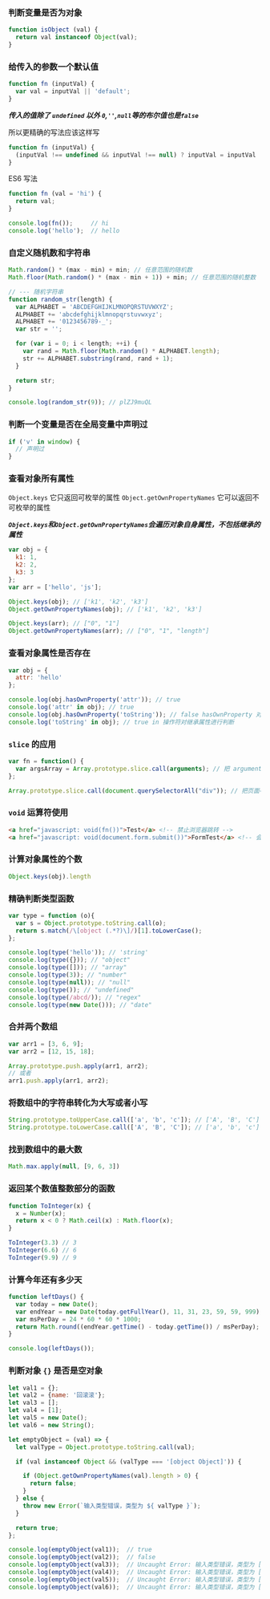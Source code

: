 ---
---

### 判断变量是否为对象
``` javascript
function isObject (val) {
  return val instanceof Object(val);
}
```


### 给传入的参数一个默认值
``` javascript
function fn (inputVal) {
  var val = inputVal || 'default';
}
```

***传入的值除了 `undefined` 以外 `0`,`''`,`null`等的布尔值也是`false`***

所以更精确的写法应该这样写

``` javascript
function fn (inputVal) {
  (inputVal !== undefined && inputVal !== null) ? inputVal = inputVal : inputVal = 'default';
}
```

ES6 写法

``` javascript
function fn (val = 'hi') {
  return val;
}

console.log(fn());     // hi
console.log('hello');  // hello

```

### 自定义随机数和字符串
``` javascript
Math.random() * (max - min) + min; // 任意范围的随机数
Math.floor(Math.random() * (max - min + 1)) + min; // 任意范围的随机整数

// --- 随机字符串
function random_str(length) {
  var ALPHABET = 'ABCDEFGHIJKLMNOPQRSTUVWXYZ';
  ALPHABET += 'abcdefghijklmnopqrstuvwxyz';
  ALPHABET += '0123456789-_';
  var str = '';

  for (var i = 0; i < length; ++i) {
    var rand = Math.floor(Math.random() * ALPHABET.length);
    str += ALPHABET.substring(rand, rand + 1);
  }

  return str;
}

console.log(random_str(9)); // plZJ9muQL
```

### 判断一个变量是否在全局变量中声明过
``` javascript
if ('v' in window) {
  // 声明过
}
```

### 查看对象所有属性
`Object.keys` 它只返回可枚举的属性
`Object.getOwnPropertyNames` 它可以返回不可枚举的属性

***`Object.keys`和`Object.getOwnPropertyNames`会遍历对象自身属性，不包括继承的属性***

``` javascript
var obj = {
  k1: 1,
  k2: 2,
  k3: 3
};
var arr = ['hello', 'js'];

Object.keys(obj); // ['k1', 'k2', 'k3']
Object.getOwnPropertyNames(obj); // ['k1', 'k2', 'k3']

Object.keys(arr); // ["0", "1"]
Object.getOwnPropertyNames(arr); // ["0", "1", "length"]
```

### 查看对象属性是否存在
``` javascript
var obj = {
  attr: 'hello'
};

console.log(obj.hasOwnProperty('attr')); // true
console.log('attr' in obj); // true
console.log(obj.hasOwnProperty('toString')); // false hasOwnProperty 对继承属性不进行判断
console.log('toString' in obj); // true in 操作符对继承属性进行判断
```

### `slice` 的应用
``` javascript
var fn = function() {
  var argsArray = Array.prototype.slice.call(arguments); // 把 arguments 转化为真正的数组
};

Array.prototype.slice.call(document.querySelectorAll("div")); // 把页面中的 div 标签类数组转化为真正的数组
```

### `void` 运算符使用
``` html
<a href="javascript: void(fn())">Test</a> <!-- 禁止浏览器跳转 -->
<a href="javascript: void(document.form.submit())">FormTest</a> <!-- 会提交表单，但是不会产生页面跳转 -->
```

### 计算对象属性的个数
``` javascript
Object.keys(obj).length
```

### 精确判断类型函数
``` javascript
var type = function (o){
  var s = Object.prototype.toString.call(o);
  return s.match(/\[object (.*?)\]/)[1].toLowerCase();
};

console.log(type('hello')); // 'string'
console.log(type({})); // "object"
console.log(type([])); // "array"
console.log(type(3)); // "number"
console.log(type(null)); // "null"
console.log(type()); // "undefined"
console.log(type(/abcd/)); // "regex"
console.log(type(new Date())); // "date"
```

### 合并两个数组
``` javascript
var arr1 = [3, 6, 9];
var arr2 = [12, 15, 18];

Array.prototype.push.apply(arr1, arr2);
// 或者
arr1.push.apply(arr1, arr2);
```

### 将数组中的字符串转化为大写或者小写
``` javascript
String.prototype.toUpperCase.call(['a', 'b', 'c']); // ['A', 'B', 'C']
String.prototype.toLowerCase.call(['A', 'B', 'C']); // ['a', 'b', 'c']
```

### 找到数组中的最大数
``` javascript
Math.max.apply(null, [9, 6, 3])
```

### 返回某个数值整数部分的函数
``` javascript
function ToInteger(x) {
  x = Number(x);
  return x < 0 ? Math.ceil(x) : Math.floor(x);
}

ToInteger(3.3) // 3
ToInteger(6.6) // 6
ToInteger(9.9) // 9
```

### 计算今年还有多少天
``` javascript
function leftDays() {
  var today = new Date();
  var endYear = new Date(today.getFullYear(), 11, 31, 23, 59, 59, 999);
  var msPerDay = 24 * 60 * 60 * 1000;
  return Math.round((endYear.getTime() - today.getTime()) / msPerDay);
}

console.log(leftDays());
```

### 判断对象 `{}` 是否是空对象
``` javascript
let val1 = {};
let val2 = {name: '回滚滚'};
let val3 = [];
let val4 = [1];
let val5 = new Date();
let val6 = new String();

let emptyObject = (val) => {
  let valType = Object.prototype.toString.call(val);

  if (val instanceof Object && (valType === '[object Object]')) {

    if (Object.getOwnPropertyNames(val).length > 0) {
      return false;
    }
  } else {
    throw new Error(`输入类型错误，类型为 ${ valType }`);
  }

  return true;
};

console.log(emptyObject(val1));  // true
console.log(emptyObject(val2));  // false
console.log(emptyObject(val3));  // Uncaught Error: 输入类型错误，类型为 [object Array]
console.log(emptyObject(val4));  // Uncaught Error: 输入类型错误，类型为 [object Array]
console.log(emptyObject(val5));  // Uncaught Error: 输入类型错误，类型为 [object Date]
console.log(emptyObject(val6));  // Uncaught Error: 输入类型错误，类型为 [object String]
```

